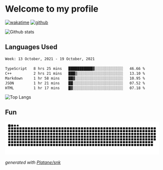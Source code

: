 # Welcome to my profile

[![wakatime](https://wakatime.com/badge/user/82c377cd-a54c-404c-b7df-177b313ca539.svg)](https://wakatime.com/@82c377cd-a54c-404c-b7df-177b313ca539)
[![github](https://img.shields.io/github/followers/xinthose?logo=github&style=plastic)](https://github.com/alanhamlett?tab=followers)

![Github stats](https://github-readme-stats.vercel.app/api?username=xinthose&show_icons=true&theme=radical&count_private=true)

## Languages Used

<!--START_SECTION:waka-->
```text
Week: 13 October, 2021 - 19 October, 2021

TypeScript   8 hrs 25 mins   ███████████▓░░░░░░░░░░░░░   46.66 % 
C++          2 hrs 21 mins   ███▒░░░░░░░░░░░░░░░░░░░░░   13.10 % 
Markdown     1 hr 58 mins    ██▓░░░░░░░░░░░░░░░░░░░░░░   10.95 % 
JSON         1 hr 21 mins    ██░░░░░░░░░░░░░░░░░░░░░░░   07.52 % 
HTML         1 hr 17 mins    █▓░░░░░░░░░░░░░░░░░░░░░░░   07.18 % 
```
<!--END_SECTION:waka-->

![Top Langs](https://github-readme-stats.vercel.app/api/top-langs/?username=xinthose)

## Fun
![github contribution grid snake animation](https://raw.githubusercontent.com/xinthose/xinthose/output/github-contribution-grid-snake.svg)

_generated with [Platane/snk](https://github.com/Platane/snk)_
